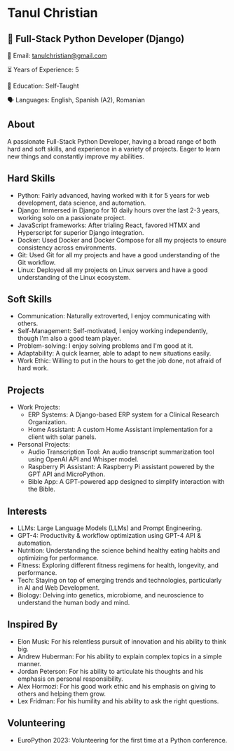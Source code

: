 # Tanul Christian

## 🎯 Full-Stack Python Developer (Django)

📧 Email: [tanulchristian@gmail.com](mailto:tanulchristian@gmail.com)

⏳ Years of Experience: 5

🔬 Education: Self-Taught

🗣️ Languages: English, Spanish (A2), Romanian

## About
A passionate Full-Stack Python Developer, having a broad range of both hard and soft skills, and experience in a variety of projects. Eager to learn new things and constantly improve my abilities.

## Hard Skills
* Python: Fairly advanced, having worked with it for 5 years for web development, data science, and automation.
* Django: Immersed in Django for 10 daily hours over the last 2-3 years, working solo on a passionate project.
* JavaScript frameworks: After trialing React, favored HTMX and Hyperscript for superior Django integration.
* Docker: Used Docker and Docker Compose for all my projects to ensure consistency across environments.
* Git: Used Git for all my projects and have a good understanding of the Git workflow.
* Linux: Deployed all my projects on Linux servers and have a good understanding of the Linux ecosystem.

## Soft Skills
* Communication: Naturally extroverted, I enjoy communicating with others.
* Self-Management: Self-motivated, I enjoy working independently, though I'm also a good team player.
* Problem-solving: I enjoy solving problems and I'm good at it.
* Adaptability: A quick learner, able to adapt to new situations easily.
* Work Ethic: Willing to put in the hours to get the job done, not afraid of hard work.

## Projects
* Work Projects:
    * ERP Systems: A Django-based ERP system for a Clinical Research Organization.
    * Home Assistant: A custom Home Assistant implementation for a client with solar panels.
* Personal Projects:
    * Audio Transcription Tool: An audio transcript summarization tool using OpenAI API and Whisper model.
    * Raspberry Pi Assistant: A Raspberry Pi assistant powered by the GPT API and MicroPython.
    * Bible App: A GPT-powered app designed to simplify interaction with the Bible.

## Interests
* LLMs: Large Language Models (LLMs) and Prompt Engineering.
* GPT-4: Productivity & workflow optimization using GPT-4 API & automation.
* Nutrition: Understanding the science behind healthy eating habits and optimizing for performance.
* Fitness: Exploring different fitness regimens for health, longevity, and performance.
* Tech: Staying on top of emerging trends and technologies, particularly in AI and Web Development.
* Biology: Delving into genetics, microbiome, and neuroscience to understand the human body and mind.

## Inspired By
* Elon Musk: For his relentless pursuit of innovation and his ability to think big.
* Andrew Huberman: For his ability to explain complex topics in a simple manner.
* Jordan Peterson: For his ability to articulate his thoughts and his emphasis on personal responsibility.
* Alex Hormozi: For his good work ethic and his emphasis on giving to others and helping them grow.
* Lex Fridman: For his humility and his ability to ask the right questions.

## Volunteering
* EuroPython 2023: Volunteering for the first time at a Python conference.
